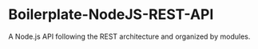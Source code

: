 # Boilerplate-NodeJS-REST-API
A Node.js API following the REST architecture and organized by modules.
